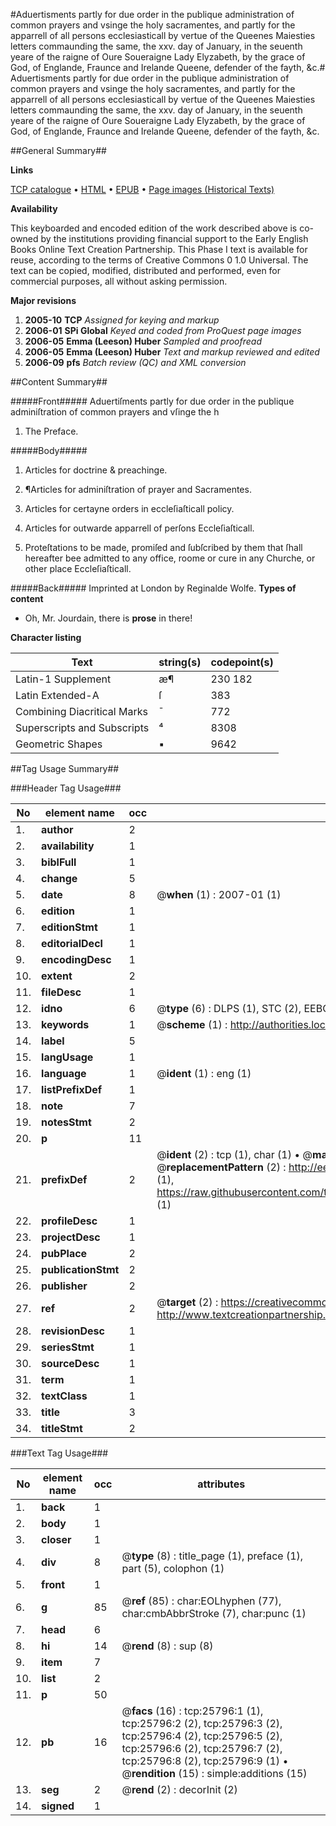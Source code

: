 #Aduertisments partly for due order in the publique administration of common prayers and vsinge the holy sacramentes, and partly for the apparrell of all persons ecclesiasticall by vertue of the Queenes Maiesties letters commaunding the same, the xxv. day of January, in the seuenth yeare of the raigne of Oure Soueraigne Lady Elyzabeth, by the grace of God, of Englande, Fraunce and Irelande Queene, defender of the fayth, &c.#
Aduertisments partly for due order in the publique administration of common prayers and vsinge the holy sacramentes, and partly for the apparrell of all persons ecclesiasticall by vertue of the Queenes Maiesties letters commaunding the same, the xxv. day of January, in the seuenth yeare of the raigne of Oure Soueraigne Lady Elyzabeth, by the grace of God, of Englande, Fraunce and Irelande Queene, defender of the fayth, &c.

##General Summary##

**Links**

[TCP catalogue](http://www.ota.ox.ac.uk/tcp/)  • 
[HTML](http://tei.it.ox.ac.uk/tcp/Texts-HTML/free/A00/A00033.html)  • 
[EPUB](http://tei.it.ox.ac.uk/tcp/Texts-EPUB/free/A00/A00033.epub) • 
[Page images (Historical Texts)](https://data.historicaltexts.jisc.ac.uk/view?pubId=eebo-22839131e&pageId=eebo-22839131e-25796-1)

**Availability**

This keyboarded and encoded edition of the
	       work described above is co-owned by the institutions
	       providing financial support to the Early English Books
	       Online Text Creation Partnership. This Phase I text is
	       available for reuse, according to the terms of Creative
	       Commons 0 1.0 Universal. The text can be copied,
	       modified, distributed and performed, even for
	       commercial purposes, all without asking permission.

**Major revisions**

1. __2005-10__ __TCP__ *Assigned for keying and markup*
1. __2006-01__ __SPi Global__ *Keyed and coded from ProQuest page images*
1. __2006-05__ __Emma (Leeson) Huber__ *Sampled and proofread*
1. __2006-05__ __Emma (Leeson) Huber__ *Text and markup reviewed and edited*
1. __2006-09__ __pfs__ *Batch review (QC) and XML conversion*

##Content Summary##

#####Front#####
Aduertiſments partly for due order in the publique adminiſtration of common prayers and vſinge the h
1. The Preface.

#####Body#####

1. Articles for doctrine & preachinge.

1. ¶Articles for adminiſtration of prayer and Sacramentes.

1. Articles for certayne orders in eccleſiaſticall policy.

1. Articles for outwarde apparrell of perſons Eccleſiaſticall.

1. Proteſtations to be made, promiſed and ſubſcribed by them that ſhall hereafter bee admitted to any office, roome or cure in any Churche, or other place Eccleſiaſticall.

#####Back#####
Imprinted at London by Reginalde Wolfe.
**Types of content**

  * Oh, Mr. Jourdain, there is **prose** in there!

**Character listing**


|Text|string(s)|codepoint(s)|
|---|---|---|
|Latin-1 Supplement|æ¶|230 182|
|Latin Extended-A|ſ|383|
|Combining             Diacritical Marks|̄|772|
|Superscripts             and Subscripts|⁴|8308|
|Geometric Shapes|▪|9642|

##Tag Usage Summary##

###Header Tag Usage###

|No|element name|occ|attributes|
|---|---|---|---|
|1.|__author__|2||
|2.|__availability__|1||
|3.|__biblFull__|1||
|4.|__change__|5||
|5.|__date__|8| @__when__ (1) : 2007-01 (1)|
|6.|__edition__|1||
|7.|__editionStmt__|1||
|8.|__editorialDecl__|1||
|9.|__encodingDesc__|1||
|10.|__extent__|2||
|11.|__fileDesc__|1||
|12.|__idno__|6| @__type__ (6) : DLPS (1), STC (2), EEBO-CITATION (1), OCLC (1), VID (1)|
|13.|__keywords__|1| @__scheme__ (1) : http://authorities.loc.gov/ (1)|
|14.|__label__|5||
|15.|__langUsage__|1||
|16.|__language__|1| @__ident__ (1) : eng (1)|
|17.|__listPrefixDef__|1||
|18.|__note__|7||
|19.|__notesStmt__|2||
|20.|__p__|11||
|21.|__prefixDef__|2| @__ident__ (2) : tcp (1), char (1)  •  @__matchPattern__ (2) : ([0-9\-]+):([0-9IVX]+) (1), (.+) (1)  •  @__replacementPattern__ (2) : http://eebo.chadwyck.com/downloadtiff?vid=$1&page=$2 (1), https://raw.githubusercontent.com/textcreationpartnership/Texts/master/tcpchars.xml#$1 (1)|
|22.|__profileDesc__|1||
|23.|__projectDesc__|1||
|24.|__pubPlace__|2||
|25.|__publicationStmt__|2||
|26.|__publisher__|2||
|27.|__ref__|2| @__target__ (2) : https://creativecommons.org/publicdomain/zero/1.0/ (1), http://www.textcreationpartnership.org/docs/. (1)|
|28.|__revisionDesc__|1||
|29.|__seriesStmt__|1||
|30.|__sourceDesc__|1||
|31.|__term__|1||
|32.|__textClass__|1||
|33.|__title__|3||
|34.|__titleStmt__|2||


###Text Tag Usage###

|No|element name|occ|attributes|
|---|---|---|---|
|1.|__back__|1||
|2.|__body__|1||
|3.|__closer__|1||
|4.|__div__|8| @__type__ (8) : title_page (1), preface (1), part (5), colophon (1)|
|5.|__front__|1||
|6.|__g__|85| @__ref__ (85) : char:EOLhyphen (77), char:cmbAbbrStroke (7), char:punc (1)|
|7.|__head__|6||
|8.|__hi__|14| @__rend__ (8) : sup (8)|
|9.|__item__|7||
|10.|__list__|2||
|11.|__p__|50||
|12.|__pb__|16| @__facs__ (16) : tcp:25796:1 (1), tcp:25796:2 (2), tcp:25796:3 (2), tcp:25796:4 (2), tcp:25796:5 (2), tcp:25796:6 (2), tcp:25796:7 (2), tcp:25796:8 (2), tcp:25796:9 (1)  •  @__rendition__ (15) : simple:additions (15)|
|13.|__seg__|2| @__rend__ (2) : decorInit (2)|
|14.|__signed__|1||
